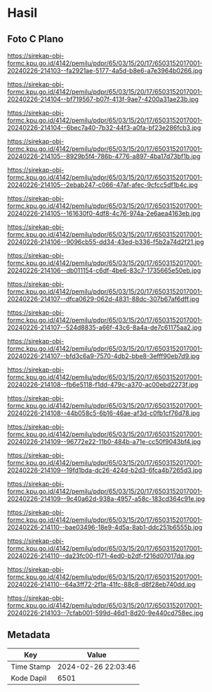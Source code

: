 # Hasil

## Foto C Plano

https://sirekap-obj-formc.kpu.go.id/4142/pemilu/pdpr/65/03/15/20/17/6503152017001-20240226-214103--fa2921ae-5177-4a5d-b8e6-a7e3964b0266.jpg

https://sirekap-obj-formc.kpu.go.id/4142/pemilu/pdpr/65/03/15/20/17/6503152017001-20240226-214104--bf719567-b07f-413f-9ae7-4200a31ae23b.jpg

https://sirekap-obj-formc.kpu.go.id/4142/pemilu/pdpr/65/03/15/20/17/6503152017001-20240226-214104--6bec7a40-7b32-44f3-a0fa-bf23e286fcb3.jpg

https://sirekap-obj-formc.kpu.go.id/4142/pemilu/pdpr/65/03/15/20/17/6503152017001-20240226-214105--8929b5f4-786b-4776-a897-4ba17d73bf1b.jpg

https://sirekap-obj-formc.kpu.go.id/4142/pemilu/pdpr/65/03/15/20/17/6503152017001-20240226-214105--2ebab247-c066-47af-afec-9cfcc5df1b4c.jpg

https://sirekap-obj-formc.kpu.go.id/4142/pemilu/pdpr/65/03/15/20/17/6503152017001-20240226-214105--161630f0-4df8-4c76-974a-2e6aea4163eb.jpg

https://sirekap-obj-formc.kpu.go.id/4142/pemilu/pdpr/65/03/15/20/17/6503152017001-20240226-214106--9096cb55-dd34-43ed-b336-f5b2a74d2f21.jpg

https://sirekap-obj-formc.kpu.go.id/4142/pemilu/pdpr/65/03/15/20/17/6503152017001-20240226-214106--db011154-c6df-4be6-83c7-1735665e50eb.jpg

https://sirekap-obj-formc.kpu.go.id/4142/pemilu/pdpr/65/03/15/20/17/6503152017001-20240226-214107--dfca0629-062d-4831-88dc-307b67af6dff.jpg

https://sirekap-obj-formc.kpu.go.id/4142/pemilu/pdpr/65/03/15/20/17/6503152017001-20240226-214107--524d8835-a66f-43c6-8a4a-de7c61175aa2.jpg

https://sirekap-obj-formc.kpu.go.id/4142/pemilu/pdpr/65/03/15/20/17/6503152017001-20240226-214107--bfd3c6a9-7570-4db2-bbe8-3efff90eb7d9.jpg

https://sirekap-obj-formc.kpu.go.id/4142/pemilu/pdpr/65/03/15/20/17/6503152017001-20240226-214108--fb6e5118-f1dd-479c-a370-ac00ebd2273f.jpg

https://sirekap-obj-formc.kpu.go.id/4142/pemilu/pdpr/65/03/15/20/17/6503152017001-20240226-214108--44b058c5-6b16-46ae-af3d-c0fb1cf76d78.jpg

https://sirekap-obj-formc.kpu.go.id/4142/pemilu/pdpr/65/03/15/20/17/6503152017001-20240226-214109--96772e22-11b0-484b-a71e-cc50f9043bf4.jpg

https://sirekap-obj-formc.kpu.go.id/4142/pemilu/pdpr/65/03/15/20/17/6503152017001-20240226-214109--19fd1bda-dc26-424d-b2d3-6fca4b7265d3.jpg

https://sirekap-obj-formc.kpu.go.id/4142/pemilu/pdpr/65/03/15/20/17/6503152017001-20240226-214109--9c40a62d-938a-4957-a58c-183cd364c91e.jpg

https://sirekap-obj-formc.kpu.go.id/4142/pemilu/pdpr/65/03/15/20/17/6503152017001-20240226-214110--bae03496-18e9-4d5a-8ab1-ddc251b6555b.jpg

https://sirekap-obj-formc.kpu.go.id/4142/pemilu/pdpr/65/03/15/20/17/6503152017001-20240226-214110--da23fc00-f171-4ed0-b2df-f216d07017da.jpg

https://sirekap-obj-formc.kpu.go.id/4142/pemilu/pdpr/65/03/15/20/17/6503152017001-20240226-214110--64a3ff72-2f1a-41fc-88c8-d8f28eb740dd.jpg

https://sirekap-obj-formc.kpu.go.id/4142/pemilu/pdpr/65/03/15/20/17/6503152017001-20240226-214103--7cfab001-599d-46d1-8d20-9e440cd758ec.jpg


## Metadata

| Key        | Value               |
| ---------- | ------------------- |
| Time Stamp | 2024-02-26 22:03:46 |
| Kode Dapil | 6501                |



